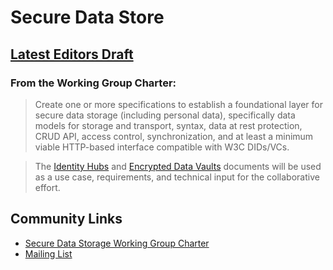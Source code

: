 # Secure Data Store

## [Latest Editors Draft](https://identity.foundation/secure-data-store/)

### From the Working Group Charter:

> Create one or more specifications to establish a foundational layer for secure data storage (including personal data), specifically
data models for storage and transport, syntax, data at rest protection, CRUD API, access control, synchronization, and at least a
minimum viable HTTP-based interface compatible with W3C DIDs/VCs.

> The [Identity Hubs](./identity-hub) and [Encrypted Data Vaults](./encrypted-data-vaults) documents will be used as a use case, requirements, and technical input for the
collaborative effort.

## Community Links

- [Secure Data Storage Working Group Charter](https://drive.google.com/file/d/1vf2CsD9QZstzrd6CJ4WFVHw0WKwwNLHf/view)
- [Mailing List](https://dif.groups.io/g/sds-wg/wiki/home)